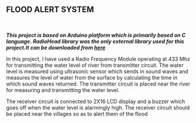 <h2><b>FLOOD ALERT SYSTEM</b></h2>
<br>
<p><i><b>This project is based on Arduino platform which is primarily based on C language. RadioHead library was the only external library used for this project.It can be downloaded from <a href="http://www.airspayce.com/mikem/arduino/RadioHead/RadioHead-1.89.zip" target=_blank>here</a></b></i></p>
<p>In this project, I have used a Radio Frequency Module operating at 433 Mhz for transmitting the water level of river from transmitter circuit.
The water level is measured using ultrasonic sensor which sends in sound waves and measures the level of water from the surface by calculating the time
in which sound waves returned. The transmitter circuit is placed near the river for measuring and transmitting the water level.</p>
<p>The receiver circuit is connected to 2X16 LCD display and a buzzer which goes off when the water level is alarmingly high. The receiver circuit should be placed 
near the villages so as to alert them of the flood</p>  
